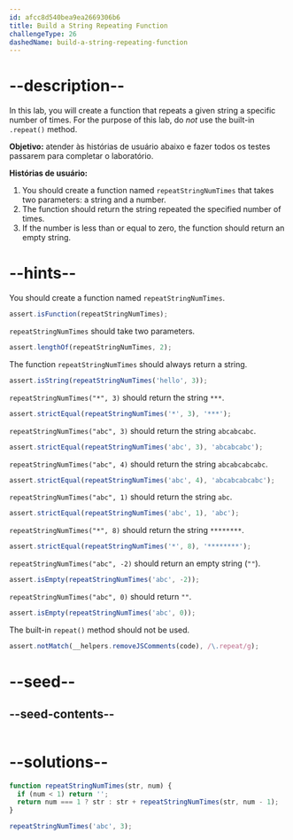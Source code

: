 ```yaml
---
id: afcc8d540bea9ea2669306b6
title: Build a String Repeating Function
challengeType: 26
dashedName: build-a-string-repeating-function
---
```


# --description--

In this lab, you will create a function that repeats a given string a specific number of times. For the purpose of this lab, do _not_ use the built-in `.repeat()` method.

**Objetivo:** atender às histórias de usuário abaixo e fazer todos os testes passarem para completar o laboratório.

**Histórias de usuário:**

1. You should create a function named `repeatStringNumTimes` that takes two parameters: a string and a number.
2. The function should return the string repeated the specified number of times.
3. If the number is less than or equal to zero, the function should return an empty string.

# --hints--

You should create a function named `repeatStringNumTimes`.

```js
assert.isFunction(repeatStringNumTimes);
```

`repeatStringNumTimes` should take two parameters.

```js
assert.lengthOf(repeatStringNumTimes, 2);
```

The function `repeatStringNumTimes` should always return a string.

```js
assert.isString(repeatStringNumTimes('hello', 3));
```

`repeatStringNumTimes("*", 3)` should return the string `***`.

```js
assert.strictEqual(repeatStringNumTimes('*', 3), '***');
```

`repeatStringNumTimes("abc", 3)` should return the string `abcabcabc`.

```js
assert.strictEqual(repeatStringNumTimes('abc', 3), 'abcabcabc');
```

`repeatStringNumTimes("abc", 4)` should return the string `abcabcabcabc`.

```js
assert.strictEqual(repeatStringNumTimes('abc', 4), 'abcabcabcabc');
```

`repeatStringNumTimes("abc", 1)` should return the string `abc`.

```js
assert.strictEqual(repeatStringNumTimes('abc', 1), 'abc');
```

`repeatStringNumTimes("*", 8)` should return the string `********`.

```js
assert.strictEqual(repeatStringNumTimes('*', 8), '********');
```

`repeatStringNumTimes("abc", -2)` should return an empty string (`""`).

```js
assert.isEmpty(repeatStringNumTimes('abc', -2));
```

`repeatStringNumTimes("abc", 0)` should return `""`.

```js
assert.isEmpty(repeatStringNumTimes('abc', 0));
```

The built-in `repeat()` method should not be used.

```js
assert.notMatch(__helpers.removeJSComments(code), /\.repeat/g);
```

# --seed--

## --seed-contents--

```js

```

# --solutions--

```js
function repeatStringNumTimes(str, num) {
  if (num < 1) return '';
  return num === 1 ? str : str + repeatStringNumTimes(str, num - 1);
}

repeatStringNumTimes('abc', 3);
```
